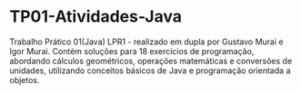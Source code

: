# TP01-Atividades-Java
Trabalho Prático 01(Java) LPR1 - realizado em dupla por Gustavo Murai e Igor Murai. Contém soluções para 18 exercícios de programação, abordando cálculos geométricos, operações matemáticas e conversões de unidades, utilizando conceitos básicos de Java e programação orientada a objetos.
